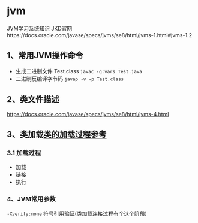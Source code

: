 # jvm
JVM学习系统知识
JKD官网https://docs.oracle.com/javase/specs/jvms/se8/html/jvms-1.html#jvms-1.2

## 1、常用JVM操作命令
* 生成二进制文件 Test.class 
`javac -g:vars Test.java`
* 二进制反编译字节码
`javap -v -p Test.class` 


## 2、类文件描述
https://docs.oracle.com/javase/specs/jvms/se8/html/jvms-4.html


## 3、类加载[类的加载过程参考](https://tin.js.org/2021/02/14/openjdk-constant-pool/)
### 3.1 加载过程
* 加载
* 链接
* 执行




### 4、JVM常用参数
`-Xverify:none`  符号引用验证(类加载连接过程有个这个阶段)





